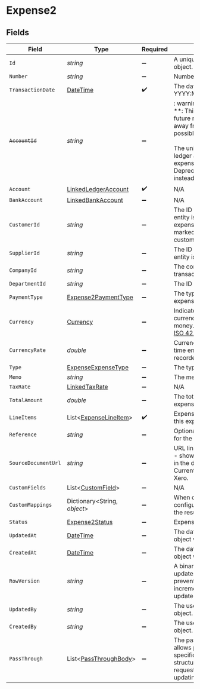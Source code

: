 # Expense2


## Fields

| Field                                                                                                                                                                                                                                           | Type                                                                                                                                                                                                                                            | Required                                                                                                                                                                                                                                        | Description                                                                                                                                                                                                                                     | Example                                                                                                                                                                                                                                         |
| ----------------------------------------------------------------------------------------------------------------------------------------------------------------------------------------------------------------------------------------------- | ----------------------------------------------------------------------------------------------------------------------------------------------------------------------------------------------------------------------------------------------- | ----------------------------------------------------------------------------------------------------------------------------------------------------------------------------------------------------------------------------------------------- | ----------------------------------------------------------------------------------------------------------------------------------------------------------------------------------------------------------------------------------------------- | ----------------------------------------------------------------------------------------------------------------------------------------------------------------------------------------------------------------------------------------------- |
| `Id`                                                                                                                                                                                                                                            | *string*                                                                                                                                                                                                                                        | :heavy_minus_sign:                                                                                                                                                                                                                              | A unique identifier for an object.                                                                                                                                                                                                              | 12345                                                                                                                                                                                                                                           |
| `Number`                                                                                                                                                                                                                                        | *string*                                                                                                                                                                                                                                        | :heavy_minus_sign:                                                                                                                                                                                                                              | Number.                                                                                                                                                                                                                                         | OIT00546                                                                                                                                                                                                                                        |
| `TransactionDate`                                                                                                                                                                                                                               | [DateTime](https://learn.microsoft.com/en-us/dotnet/api/system.datetime?view=net-5.0)                                                                                                                                                           | :heavy_check_mark:                                                                                                                                                                                                                              | The date of the transaction - YYYY:MM::DDThh:mm:ss.sTZD                                                                                                                                                                                         | 2021-05-01T12:00:00.000Z                                                                                                                                                                                                                        |
| ~~`AccountId`~~                                                                                                                                                                                                                                 | *string*                                                                                                                                                                                                                                        | :heavy_minus_sign:                                                                                                                                                                                                                              | : warning: ** DEPRECATED **: This will be removed in a future release, please migrate away from it as soon as possible.<br/><br/>The unique identifier for the ledger account that this expense should be credited to. Deprecated, use account instead. | 123456                                                                                                                                                                                                                                          |
| `Account`                                                                                                                                                                                                                                       | [LinkedLedgerAccount](../../Models/Components/LinkedLedgerAccount.md)                                                                                                                                                                           | :heavy_check_mark:                                                                                                                                                                                                                              | N/A                                                                                                                                                                                                                                             |                                                                                                                                                                                                                                                 |
| `BankAccount`                                                                                                                                                                                                                                   | [LinkedBankAccount](../../Models/Components/LinkedBankAccount.md)                                                                                                                                                                               | :heavy_minus_sign:                                                                                                                                                                                                                              | N/A                                                                                                                                                                                                                                             |                                                                                                                                                                                                                                                 |
| `CustomerId`                                                                                                                                                                                                                                    | *string*                                                                                                                                                                                                                                        | :heavy_minus_sign:                                                                                                                                                                                                                              | The ID of the customer this entity is linked to. Used for expenses that should be marked as billable to customers.                                                                                                                              | 12345                                                                                                                                                                                                                                           |
| `SupplierId`                                                                                                                                                                                                                                    | *string*                                                                                                                                                                                                                                        | :heavy_minus_sign:                                                                                                                                                                                                                              | The ID of the supplier this entity is linked to.                                                                                                                                                                                                | 12345                                                                                                                                                                                                                                           |
| `CompanyId`                                                                                                                                                                                                                                     | *string*                                                                                                                                                                                                                                        | :heavy_minus_sign:                                                                                                                                                                                                                              | The company ID the transaction belongs to                                                                                                                                                                                                       | 12345                                                                                                                                                                                                                                           |
| `DepartmentId`                                                                                                                                                                                                                                  | *string*                                                                                                                                                                                                                                        | :heavy_minus_sign:                                                                                                                                                                                                                              | The ID of the department                                                                                                                                                                                                                        | 12345                                                                                                                                                                                                                                           |
| `PaymentType`                                                                                                                                                                                                                                   | [Expense2PaymentType](../../Models/Components/Expense2PaymentType.md)                                                                                                                                                                           | :heavy_minus_sign:                                                                                                                                                                                                                              | The type of payment for the expense.                                                                                                                                                                                                            | cash                                                                                                                                                                                                                                            |
| `Currency`                                                                                                                                                                                                                                      | [Currency](../../Models/Components/Currency.md)                                                                                                                                                                                                 | :heavy_minus_sign:                                                                                                                                                                                                                              | Indicates the associated currency for an amount of money. Values correspond to [ISO 4217](https://en.wikipedia.org/wiki/ISO_4217).                                                                                                              | USD                                                                                                                                                                                                                                             |
| `CurrencyRate`                                                                                                                                                                                                                                  | *double*                                                                                                                                                                                                                                        | :heavy_minus_sign:                                                                                                                                                                                                                              | Currency Exchange Rate at the time entity was recorded/generated.                                                                                                                                                                               | 0.69                                                                                                                                                                                                                                            |
| `Type`                                                                                                                                                                                                                                          | [ExpenseExpenseType](../../Models/Components/ExpenseExpenseType.md)                                                                                                                                                                             | :heavy_minus_sign:                                                                                                                                                                                                                              | The type of expense.                                                                                                                                                                                                                            | expense                                                                                                                                                                                                                                         |
| `Memo`                                                                                                                                                                                                                                          | *string*                                                                                                                                                                                                                                        | :heavy_minus_sign:                                                                                                                                                                                                                              | The memo of the expense.                                                                                                                                                                                                                        | For travel expenses incurred on 2024-05-15                                                                                                                                                                                                      |
| `TaxRate`                                                                                                                                                                                                                                       | [LinkedTaxRate](../../Models/Components/LinkedTaxRate.md)                                                                                                                                                                                       | :heavy_minus_sign:                                                                                                                                                                                                                              | N/A                                                                                                                                                                                                                                             |                                                                                                                                                                                                                                                 |
| `TotalAmount`                                                                                                                                                                                                                                   | *double*                                                                                                                                                                                                                                        | :heavy_minus_sign:                                                                                                                                                                                                                              | The total amount of the expense line item.                                                                                                                                                                                                      | 275                                                                                                                                                                                                                                             |
| `LineItems`                                                                                                                                                                                                                                     | List<[ExpenseLineItem](../../Models/Components/ExpenseLineItem.md)>                                                                                                                                                                             | :heavy_check_mark:                                                                                                                                                                                                                              | Expense line items linked to this expense.                                                                                                                                                                                                      |                                                                                                                                                                                                                                                 |
| `Reference`                                                                                                                                                                                                                                     | *string*                                                                                                                                                                                                                                        | :heavy_minus_sign:                                                                                                                                                                                                                              | Optional reference identifier for the transaction.                                                                                                                                                                                              | INV-2024-001                                                                                                                                                                                                                                    |
| `SourceDocumentUrl`                                                                                                                                                                                                                             | *string*                                                                                                                                                                                                                                        | :heavy_minus_sign:                                                                                                                                                                                                                              | URL link to a source document - shown as 'Go to [appName]' in the downstream app. Currently only supported for Xero.                                                                                                                            | https://www.invoicesolution.com/expense/123456                                                                                                                                                                                                  |
| `CustomFields`                                                                                                                                                                                                                                  | List<[CustomField](../../Models/Components/CustomField.md)>                                                                                                                                                                                     | :heavy_minus_sign:                                                                                                                                                                                                                              | N/A                                                                                                                                                                                                                                             |                                                                                                                                                                                                                                                 |
| `CustomMappings`                                                                                                                                                                                                                                | Dictionary<String, *object*>                                                                                                                                                                                                                    | :heavy_minus_sign:                                                                                                                                                                                                                              | When custom mappings are configured on the resource, the result is included here.                                                                                                                                                               |                                                                                                                                                                                                                                                 |
| `Status`                                                                                                                                                                                                                                        | [Expense2Status](../../Models/Components/Expense2Status.md)                                                                                                                                                                                     | :heavy_minus_sign:                                                                                                                                                                                                                              | Expense status                                                                                                                                                                                                                                  | draft                                                                                                                                                                                                                                           |
| `UpdatedAt`                                                                                                                                                                                                                                     | [DateTime](https://learn.microsoft.com/en-us/dotnet/api/system.datetime?view=net-5.0)                                                                                                                                                           | :heavy_minus_sign:                                                                                                                                                                                                                              | The date and time when the object was last updated.                                                                                                                                                                                             | 2020-09-30T07:43:32.000Z                                                                                                                                                                                                                        |
| `CreatedAt`                                                                                                                                                                                                                                     | [DateTime](https://learn.microsoft.com/en-us/dotnet/api/system.datetime?view=net-5.0)                                                                                                                                                           | :heavy_minus_sign:                                                                                                                                                                                                                              | The date and time when the object was created.                                                                                                                                                                                                  | 2020-09-30T07:43:32.000Z                                                                                                                                                                                                                        |
| `RowVersion`                                                                                                                                                                                                                                    | *string*                                                                                                                                                                                                                                        | :heavy_minus_sign:                                                                                                                                                                                                                              | A binary value used to detect updates to a object and prevent data conflicts. It is incremented each time an update is made to the object.                                                                                                      | 1-12345                                                                                                                                                                                                                                         |
| `UpdatedBy`                                                                                                                                                                                                                                     | *string*                                                                                                                                                                                                                                        | :heavy_minus_sign:                                                                                                                                                                                                                              | The user who last updated the object.                                                                                                                                                                                                           | 12345                                                                                                                                                                                                                                           |
| `CreatedBy`                                                                                                                                                                                                                                     | *string*                                                                                                                                                                                                                                        | :heavy_minus_sign:                                                                                                                                                                                                                              | The user who created the object.                                                                                                                                                                                                                | 12345                                                                                                                                                                                                                                           |
| `PassThrough`                                                                                                                                                                                                                                   | List<[PassThroughBody](../../Models/Components/PassThroughBody.md)>                                                                                                                                                                             | :heavy_minus_sign:                                                                                                                                                                                                                              | The pass_through property allows passing service-specific, custom data or structured modifications in request body when creating or updating resources.                                                                                         |                                                                                                                                                                                                                                                 |